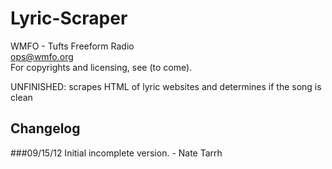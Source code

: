 Lyric-Scraper
=============

WMFO - Tufts Freeform Radio  
ops@wmfo.org  
For copyrights and licensing, see (to come).  

UNFINISHED: scrapes HTML of lyric websites and determines if the song is clean

Changelog
---------
###09/15/12
Initial incomplete version. - Nate Tarrh
